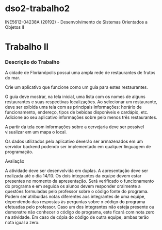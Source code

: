 # dso2-trabalho2
INE5612-04238A (20192) - Desenvolvimento de Sistemas Orientados a Objetos II

# Trabalho II
### Descrição do Trabalho
A cidade de Florianópolis possui uma ampla rede de restaurantes de frutos do mar.

Crie um aplicativo que funcione como um guia para estes restaurantes.

O guia deve mostrar, na tela inicial, uma lista com os nomes de alguns restaurantes e suas respectivas localizações. Ao selecionar um restaurante, deve ser exibida uma tela com as principais informações: horário de funcionamento, endereço, tipos de bebidas disponíveis e cardápio, etc. Adicione ao seu aplicativo informações sobre pelo menos três restaurantes.

A partir da tela com informações sobre a cervejaria deve ser possível visualizar em um mapa o local.

Os dados utilizados pelo aplicativo deverão ser armazenados em um servidor backend podendo ser implementado em qualquer linguagem de programação.

Avaliação

A atividade deve ser desenvolvida em duplas. A apresentação deve ser realizada até o dia 14/10. Os dois integrantes da equipe devem estar presentes no momento da apresentação. Será verificado o funcionamento do programa e em seguida os alunos devem responder oralmente a questões formuladas pelo professor sobre o código fonte do programa. Podem ser atribuídas notas diferentes aos integrantes de uma equipe, dependendo das respostas às perguntas sobre o código do programa efetuadas pelo professor. Caso um dos integrantes não esteja presente ou demonstre não conhecer o código do programa, este ficará com nota zero na atividade. Em caso de cópia do código de outra equipe, ambas terão nota igual a zero.
